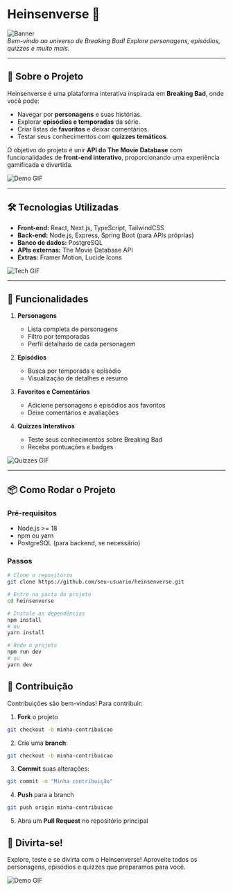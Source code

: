 # Heinsenverse 🧪

![Banner](https://i.pinimg.com/originals/6c/be/91/6cbe91791b852a9261f88c0cb7931587.gif)  
*Bem-vindo ao universo de Breaking Bad! Explore personagens, episódios, quizzes e muito mais.*

---

## 🎯 Sobre o Projeto

Heinsenverse é uma plataforma interativa inspirada em **Breaking Bad**, onde você pode:  

- Navegar por **personagens** e suas histórias.  
- Explorar **episódios e temporadas** da série.  
- Criar listas de **favoritos** e deixar comentários.  
- Testar seus conhecimentos com **quizzes temáticos**.  

O objetivo do projeto é unir **API do The Movie Database** com funcionalidades de **front-end interativo**, proporcionando uma experiência gamificada e divertida.

![Demo GIF](https://img.playbuzz.com/image/upload/ar_1.8867924528301887,c_crop/q_auto:good,f_auto,fl_lossy,w_480,c_limit,dpr_1/v1542296577/pgt7ovonnn0wivgw9a1f.gif)

---

## 🛠 Tecnologias Utilizadas

- **Front-end:** React, Next.js, TypeScript, TailwindCSS  
- **Back-end:** Node.js, Express, Spring Boot (para APIs próprias)  
- **Banco de dados:** PostgreSQL  
- **APIs externas:** The Movie Database API  
- **Extras:** Framer Motion, Lucide Icons  

![Tech GIF](https://i.pinimg.com/originals/1f/53/9e/1f539e20aa620e406a8fe33e841f5c58.gif)

---

## 🚀 Funcionalidades

1. **Personagens**  
   - Lista completa de personagens  
   - Filtro por temporadas  
   - Perfil detalhado de cada personagem  

2. **Episódios**  
   - Busca por temporada e episódio  
   - Visualização de detalhes e resumo  

3. **Favoritos e Comentários**  
   - Adicione personagens e episódios aos favoritos  
   - Deixe comentários e avaliações  

4. **Quizzes Interativos**  
   - Teste seus conhecimentos sobre Breaking Bad  
   - Receba pontuações e badges  

![Quizzes GIF](https://media.tenor.com/bacQFzYAwf0AAAAM/breaking-bad-walter-white.gif)

---

## 📦 Como Rodar o Projeto

### Pré-requisitos
- Node.js >= 18
- npm ou yarn
- PostgreSQL (para backend, se necessário)

### Passos
```bash
# Clone o repositório
git clone https://github.com/seu-usuario/heinsenverse.git

# Entre na pasta do projeto
cd heinsenverse

# Instale as dependências
npm install
# ou
yarn install

# Rode o projeto
npm run dev
# ou
yarn dev
```

## 🤝 Contribuição

Contribuições são bem-vindas! Para contribuir:

1. **Fork** o projeto   
```bash
git checkout -b minha-contribuicao
```

2. Crie uma **branch**: 
```bash
git checkout -b minha-contribuicao
```

3. **Commit** suas alterações:
```bash
git commit -m "Minha contribuição"
```

4. **Push** para a branch
```bash
git push origin minha-contribuicao
```
5. Abra um **Pull Request** no repositório principal

## 🎉 Divirta-se!

Explore, teste e se divirta com o Heinsenverse! Aproveite todos os personagens, episódios e quizzes que preparamos para você.

![Demo GIF](https://www.moblee.com.br/blog/wp-content/uploads/sites/2/2018/06/jesse-brincando-com-roupa-1.gif)
